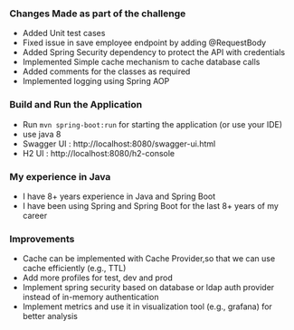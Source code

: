 ### Changes Made as part of the challenge

- Added Unit test cases
- Fixed issue in save employee endpoint by adding @RequestBody
- Added Spring Security dependency to protect the API with credentials
- Implemented Simple cache mechanism to cache database calls
- Added comments for the classes as required
- Implemented logging using Spring AOP

### Build and Run the Application

- Run `mvn spring-boot:run` for starting the application (or use your IDE)
- use java 8
- Swagger UI : http://localhost:8080/swagger-ui.html
- H2 UI : http://localhost:8080/h2-console

### My experience in Java

- I have 8+ years experience in Java and Spring Boot
- I have been using Spring and Spring Boot for the last 8+ years of my career

### Improvements

- Cache can be implemented with Cache Provider,so that we can use cache efficiently (e.g., TTL)
- Add more profiles for test, dev and prod
- Implement spring security based on database or ldap auth provider instead of in-memory authentication
- Implement metrics and use it in visualization tool (e.g., grafana) for better analysis
